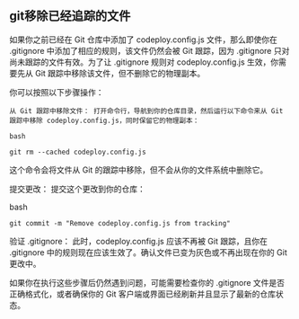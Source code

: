 ## git移除已经追踪的文件

如果你之前已经在 Git 仓库中添加了 codeploy.config.js 文件，那么即使你在 .gitignore 中添加了相应的规则，该文件仍然会被 Git 跟踪，因为 .gitignore 只对尚未跟踪的文件有效。为了让 .gitignore 规则对 codeploy.config.js 生效，你需要先从 Git 跟踪中移除该文件，但不删除它的物理副本。

你可以按照以下步骤操作：

    从 Git 跟踪中移除文件： 打开命令行，导航到你的仓库目录，然后运行以下命令来从 Git 跟踪中移除 codeploy.config.js，同时保留它的物理副本：

    bash

    git rm --cached codeploy.config.js

这个命令会将文件从 Git 的跟踪中移除，但不会从你的文件系统中删除它。

提交更改： 提交这个更改到你的仓库：

bash

    git commit -m "Remove codeploy.config.js from tracking"

验证 .gitignore： 此时，codeploy.config.js 应该不再被 Git 跟踪，且你在 .gitignore 中的规则现在应该生效了。确认文件已变为灰色或不再出现在你的 Git 更改中。

如果你在执行这些步骤后仍然遇到问题，可能需要检查你的 .gitignore 文件是否正确格式化，或者确保你的 Git 客户端或界面已经刷新并且显示了最新的仓库状态。
